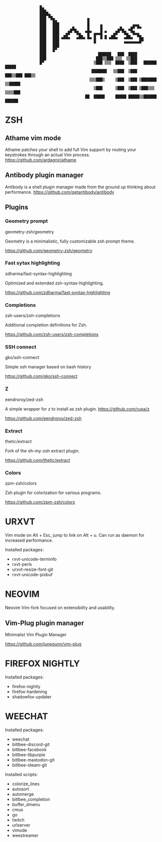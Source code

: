                    █▄
                    ███▄
                    ███▀█▄
                    ███  ▀█▄              █
                    ███   ███             █     ▄              ▄▄▄
                    ███   ███     ▄█▄     █     █       ▄█▄  ▄█▀ ▀▀
                    ███   ███   ▄█▀ ▀█▄  ▀█▀ ▄▄▄█ ▀   ▄█▀ ▀█▄ ▀█▄▄
                    ███   ███ ▄██▄   ▄██▄ █▄ █  █ █ ▄██▄   ▄██▄  ▀█▄
                    ███   ███                █             ▄▄▄▄▄▄▄█▀
                    ███   ███
                    ███   █▀
                    ███                        ██████   ███  ████
                    ███                       ███▒▒███ ▒▒▒  ▒▒███
                    █▀                       ▒███ ▒▒▒  ████  ▒███   ██████   █████
                                            ███████   ▒▒███  ▒███  ███▒▒███ ███▒▒
                                           ▒▒▒███▒     ▒███  ▒███ ▒███████ ▒▒█████
                                             ▒███      ▒███  ▒███ ▒███▒▒▒   ▒▒▒▒███
                                         ██  █████     █████ █████▒▒██████  ██████



# ZSH

## Athame vim mode
Athame patches your shell to add full Vim support by routing your keystrokes through an actual Vim process.
https://github.com/ardagnir/athame

## Antibody plugin manager
Antibody is a shell plugin manager made from the ground up thinking about performance.
https://github.com/getantibody/antibody

## Plugins

### Geometry prompt
geometry-zsh/geometry

Geometry is a minimalistic, fully customizable zsh prompt theme.

https://github.com/geometry-zsh/geometry

### Fast sytax highlighting
zdharma/fast-syntax-highlighting

Optimized and extended zsh-syntax-highlighting.

https://github.com/zdharma/fast-syntax-highlighting

### Completions
zsh-users/zsh-completions

Additional completion definitions for Zsh.

https://github.com/zsh-users/zsh-completions

### SSH connect
gko/ssh-connect

Simple ssh manager based on bash history

https://github.com/gko/ssh-connect

### Z
eendroroy/zed-zsh

A simple wrapper for z to install as zsh plugin. https://github.com/rupa/z

https://github.com/eendroroy/zed-zsh

### Extract
thetic/extract

Fork of the oh-my-zsh extract plugin.

https://github.com/thetic/extract

### Colors
zpm-zsh/colors


Zsh plugin for colorization for various programs.

https://github.com/zpm-zsh/colors

# URXVT
 Vim mode on Alt + Esc, jump to link on Alt + u. 
 Can run as daemon for increased performance.

 Installed packages:
* rxvt-unicode-terminfo
* rxvt-perls
* urxvt-resize-font-git
* rxvt-unicode-pixbuf

# NEOVIM
Neovim Vim-fork focused on extensibility and usability.


## Vim-Plug plugin manager
Minimalist Vim Plugin Manager 

https://github.com/junegunn/vim-plug

# FIREFOX NIGHTLY
Installed packages:
* firefox-nightly
* firefox-hardening
* shadowfox-updater

# WEECHAT
Installed packages:
* weechat
* bitlbee-discord-git
* bitlbee-facebook
* bitlbee-libpurple
* bitlbee-mastodon-git
* bitlbee-steam-git

Installed scripts:
* colorize_lines
* autosort
* automerge
* bitlbee_completion
* buffer_dmenu
* cmus
* go
* twitch
* urlserver
* vimode
* weestreamer
